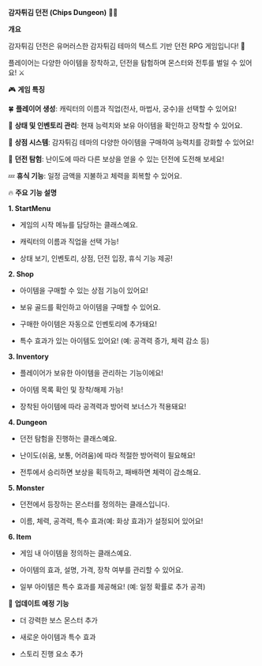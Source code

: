 **감자튀김 던전 (Chips Dungeon)** 🍟🏰


**개요**


감자튀김 던전은 유머러스한 감자튀김 테마의 텍스트 기반 던전 RPG 게임입니다! 🏰 

플레이어는 다양한 아이템을 장착하고, 던전을 탐험하며 몬스터와 전투를 벌일 수 있어요! ⚔️


🎮 **게임 특징**


🍀 **플레이어 생성**: 캐릭터의 이름과 직업(전사, 마법사, 궁수)을 선택할 수 있어요!

📜 **상태 및 인벤토리 관리**: 현재 능력치와 보유 아이템을 확인하고 장착할 수 있어요.

🛒 **상점 시스템**: 감자튀김 테마의 다양한 아이템을 구매하여 능력치를 강화할 수 있어요!

🏹 **던전 탐험**: 난이도에 따라 다른 보상을 얻을 수 있는 던전에 도전해 보세요!

💤 **휴식 기능**: 일정 금액을 지불하고 체력을 회복할 수 있어요.


🔥 **주요 기능 설명**


**1. StartMenu**

- 게임의 시작 메뉴를 담당하는 클래스예요.
  
- 캐릭터의 이름과 직업을 선택 가능!
  
- 상태 보기, 인벤토리, 상점, 던전 입장, 휴식 기능 제공!


**2. Shop**

- 아이템을 구매할 수 있는 상점 기능이 있어요!
  
- 보유 골드를 확인하고 아이템을 구매할 수 있어요.
  
- 구매한 아이템은 자동으로 인벤토리에 추가돼요!
  
- 특수 효과가 있는 아이템도 있어요! (예: 공격력 증가, 체력 감소 등)


**3. Inventory**

- 플레이어가 보유한 아이템을 관리하는 기능이에요!
  
- 아이템 목록 확인 및 장착/해제 가능!
  
- 장착된 아이템에 따라 공격력과 방어력 보너스가 적용돼요!


**4. Dungeon**

- 던전 탐험을 진행하는 클래스예요.
  
- 난이도(쉬움, 보통, 어려움)에 따라 적절한 방어력이 필요해요!
  
- 전투에서 승리하면 보상을 획득하고, 패배하면 체력이 감소해요.


**5. Monster**

- 던전에서 등장하는 몬스터를 정의하는 클래스입니다.
  
- 이름, 체력, 공격력, 특수 효과(예: 화상 효과)가 설정되어 있어요!


**6. Item**

- 게임 내 아이템을 정의하는 클래스예요.
  
- 아이템의 효과, 설명, 가격, 장착 여부를 관리할 수 있어요.
  
- 일부 아이템은 특수 효과를 제공해요! (예: 일정 확률로 추가 공격)


🎁 **업데이트 예정 기능**


- 더 강력한 보스 몬스터 추가
  
- 새로운 아이템과 특수 효과
  
- 스토리 진행 요소 추가
